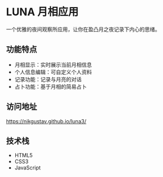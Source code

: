 # LUNA 月相应用

一个优雅的夜间观察所应用，让你在盈凸月之夜记录下内心的思绪。

## 功能特点

- 月相显示：实时展示当前月相信息
- 个人信息编辑：可自定义个人资料
- 记录功能：记录与月亮的对话
- 占卜功能：基于月相的简易占卜

## 访问地址

https://nikgustav.github.io/luna3/

## 技术栈

- HTML5
- CSS3
- JavaScript
